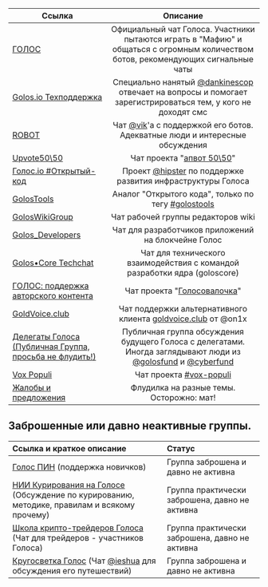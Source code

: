 | Ссылка | Описание |
| --- | :---: |
| [ГОЛОС](https://t.me/golos_io) | Официальный чат Голоса. Участники пытаются играть в "Мафию" и общаться с огромным количеством ботов, рекомендующих сигнальные чаты |
| [Golos.io Техподдержка](https://t.me/golos_support) | Специально нанятый [@dankinescop](https://t.me/dankinescop) отвечает на вопросы и помогает зарегистрироваться тем, у кого не доходят смс|
| [ROBOT](https://t.me/chain_cf) | Чат [@vik](https://golos.io/@vik)'a с поддержкой его ботов. Адекватные люди и интересные обсуждения |
| [Upvote50\50](https://t.me/joinchat/AsAZwg2Dtj2BSOI_jBLLxQ) | Чат проекта "[апвот 50\50](https://golos.io/trending/ru--apvot50-50)" |
| [Голос.io \#Открытый-код](https://t.me/golosOtkrytyijKod) | Проект [@hipster](https://golos.io/@hipster) по поддержке развития инфраструктуры Голоса |
| [GolosTools](https://t.me/GolosTools) | Аналог "Открытого кода", только по тегу [\#golostools](https://golos.io/trending/golostools) |
| [GolosWikiGroup](https://t.me/goloswikigroup) | Чат рабочей группы редакторов wiki |
| [Golos\_Developers](https://t.me/GolosDev) | Чат для разработчиков приложений на блокчейне Голос |
| [Golos•Core Techchat](https://t.me/goloscoretc) | Чат для технического взаимодействия с командой разработки ядра \(goloscore\) |
| [ГОЛОС: поддержка авторского контента](https://t.me/joinchat/AlKeQUQpN8-9oShtaTcY7Q) | Чат проекта "[Голосовалочка](https://golos.io/ru--golosovalochka/@chiliec/golosovalochka)" |
| [GoldVoice.club](https://t.me/goldvoice) | Чат поддержки альтернативного клиента [goldvoice.club](https://goldvoice.club) от @on1x |
| [Делегаты Голоса \(Публичная Группа, просьба не флудить!\)](https://t.me/golos_delegates) | Публичная группа обсуждения будущего Голоса с делегатами. Иногда заглядывают люди из [@golosfund](https://golos.io/@golosfund) и [@cyberfund](https://golos.io/@cyberfund) |
| [Vox Populi](https://t.me/Vox_Populi_Centre) | Чат проекта [\#vox-populi](https://golos.io/trending/vox-populi) |
| [Жалобы и предложения](https://t.me/golosio_complaints) | Флудилка на разные темы. Осторожно: мат! |


## Заброшенные или давно неактивные группы. 

| Ссылка и краткое описание  | Статус |
| :--- | :--- |
| [Голос ПИН](https://t.me/joinchat/GQu0jxDuMpHuS28p7yaFRQ) \(поддержка новичков\) | Группа заброшена и давно не активна |
| [НИИ Курирования на Голосе](https://t.me/pauk_unofficial)  \(Обсуждение по курированию, методике, правилам и всякому прочему\) | Группа практически заброшена, давно не активна |
| [Школа крипто-трейдеров Голоса](https://t.me/joinchat/FxPyUURcpDc9k3HPc2Q3Jw) \(Чат для трейдеров - участников Голоса\) | Группа практически заброшена, давно не активна |
| [Кругосветка Голос](https://t.me/krugosvetka_golos) \(Чат [@ieshua](https://golos.io/@ieshua) для обсуждения его путешествий\) | Группа заброшена и давно не активна |
